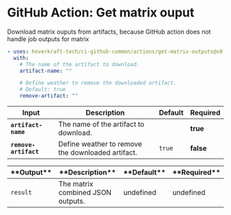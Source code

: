<!-- start title -->

# GitHub Action: Get matrix ouput

<!-- end title -->
<!-- start description -->

Download matrix ouputs from artifacts, because GitHub action does not handle job outputs for matrix

<!-- end description -->
<!-- start contents -->
<!-- end contents -->
<!-- start usage -->

```yaml
- uses: hoverkraft-tech/ci-github-common/actions/get-matrix-outputs@v0.6.1
  with:
    # The name of the artifact to download.
    artifact-name: ""

    # Define weather to remove the downloaded artifact.
    # Default: true
    remove-artifact: ""
```

<!-- end usage -->
<!-- start inputs -->

| **Input**                        | **Description**                                   | **Default**       | **Required** |
| -------------------------------- | ------------------------------------------------- | ----------------- | ------------ |
| **<code>artifact-name</code>**   | The name of the artifact to download.             |                   | **true**     |
| **<code>remove-artifact</code>** | Define weather to remove the downloaded artifact. | <code>true</code> | **false**    |

<!-- end inputs -->
<!-- start outputs -->

| \***\*Output\*\***  | \***\*Description\*\***           | \***\*Default\*\*** | \***\*Required\*\*** |
| ------------------- | --------------------------------- | ------------------- | -------------------- |
| <code>result</code> | The matrix combined JSON outputs. | undefined           | undefined            |

<!-- end outputs -->
<!-- start [.github/ghadocs/examples/] -->
<!-- end [.github/ghadocs/examples/] -->
